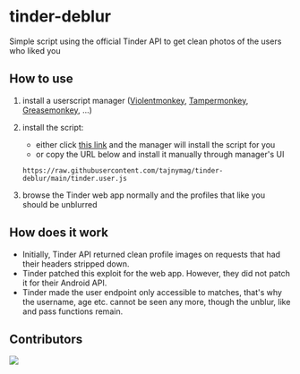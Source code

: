 # tinder-deblur
Simple script using the official Tinder API to get clean photos of the users who liked you

## How to use

1. install a userscript manager ([Violentmonkey](https://violentmonkey.github.io/), [Tampermonkey](https://www.tampermonkey.net/), [Greasemonkey](https://www.greasespot.net/), ...)
2. install the script:
    * either click [this link](https://raw.githubusercontent.com/tajnymag/tinder-deblur/main/tinder.user.js) and the manager will install the script for you
    * or copy the URL below and install it manually through manager's UI

    `https://raw.githubusercontent.com/tajnymag/tinder-deblur/main/tinder.user.js`
3. browse the Tinder web app normally and the profiles that like you should be unblurred

## How does it work

* Initially, Tinder API returned clean profile images on requests that had their headers stripped down.
* Tinder patched this exploit for the web app. However, they did not patch it for their Android API.
* Tinder made the user endpoint only accessible to matches, that's why the username, age etc. cannot be seen any more, though the unblur, like and pass functions remain.

## Contributors

<a href="https://github.com/tajnymag/tinder-deblur/graphs/contributors">
  <img src="https://contrib.rocks/image?repo=tajnymag/tinder-deblur" />
</a>
